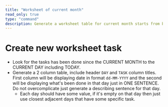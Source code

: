 ```yaml
---
title: "Worksheet of current month"
read_only: true
type: "command"
description: Generate a worksheet table for current month starts from beginning of the current month til today.
---
```


# Create new worksheet task

- Look for the tasks has been done since the CURRENT MONTH to the CURRENT DAY including TODAY.
- Generate a 2 column table, include header `DAY` and `TASK` column titles. First column will be displaying date in format `dd-MM-YYYY` and the second will be displaying what's been done in that day just in ONE SENTENCE. Do not overcomplicate just generate a describing sentence for that day.
  - Each day should have some value, if it's empty on that day then just use closest adjacent days that have some specific task.
